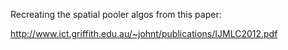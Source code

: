 Recreating the spatial pooler algos from this paper:

http://www.ict.griffith.edu.au/~johnt/publications/IJMLC2012.pdf